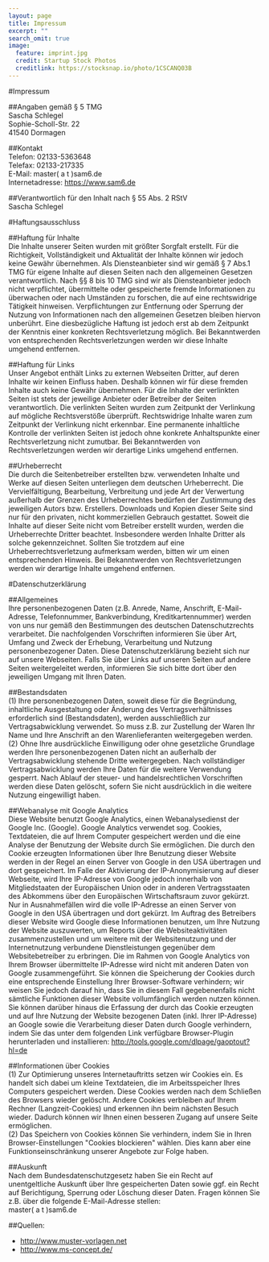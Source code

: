 ```yaml
---
layout: page
title: Impressum
excerpt: ""
search_omit: true
image:
  feature: imprint.jpg
  credit: Startup Stock Photos
  creditlink: https://stocksnap.io/photo/1CSCANQ03B
---
```


#Impressum

##Angaben gem&auml;&szlig; &sect; 5 TMG  
Sascha Schlegel  
Sophie-Scholl-Str. 22  
41540 Dormagen  

##Kontakt  
Telefon: 02133-5363648  
Telefax: 02133-217335  
E-Mail: master( a t )sam6.de  
Internetadresse: <https://www.sam6.de>  

##Verantwortlich f&uuml;r den Inhalt nach &sect; 55 Abs. 2 RStV  
Sascha Schlegel  

#Haftungsausschluss  

##Haftung f&uuml;r Inhalte  
Die Inhalte unserer Seiten wurden mit gr&ouml;&szlig;ter Sorgfalt erstellt. F&uuml;r die Richtigkeit, Vollst&auml;ndigkeit und Aktualit&auml;t der Inhalte k&ouml;nnen wir jedoch keine Gew&auml;hr &uuml;bernehmen. Als Diensteanbieter sind wir gem&auml;&szlig; &sect; 7 Abs.1 TMG f&uuml;r eigene Inhalte auf diesen Seiten nach den allgemeinen Gesetzen verantwortlich. Nach &sect;&sect; 8 bis 10 TMG sind wir als Diensteanbieter jedoch nicht verpflichtet, &uuml;bermittelte oder gespeicherte fremde Informationen zu &uuml;berwachen oder nach Umst&auml;nden zu forschen, die auf eine rechtswidrige T&auml;tigkeit hinweisen. Verpflichtungen zur Entfernung oder Sperrung der Nutzung von Informationen nach den allgemeinen Gesetzen bleiben hiervon unber&uuml;hrt. Eine diesbez&uuml;gliche Haftung ist jedoch erst ab dem Zeitpunkt der Kenntnis einer konkreten Rechtsverletzung m&ouml;glich. Bei Bekanntwerden von entsprechenden Rechtsverletzungen werden wir diese Inhalte umgehend entfernen.  

##Haftung f&uuml;r Links  
Unser Angebot enth&auml;lt Links zu externen Webseiten Dritter, auf deren Inhalte wir keinen Einfluss haben. Deshalb k&ouml;nnen wir f&uuml;r diese fremden Inhalte auch keine Gew&auml;hr &uuml;bernehmen. F&uuml;r die Inhalte der verlinkten Seiten ist stets der jeweilige Anbieter oder Betreiber der Seiten verantwortlich. Die verlinkten Seiten wurden zum Zeitpunkt der Verlinkung auf m&ouml;gliche Rechtsverst&ouml;&szlig;e &uuml;berpr&uuml;ft. Rechtswidrige Inhalte waren zum Zeitpunkt der Verlinkung nicht erkennbar. Eine permanente inhaltliche Kontrolle der verlinkten Seiten ist jedoch ohne konkrete Anhaltspunkte einer Rechtsverletzung nicht zumutbar. Bei Bekanntwerden von Rechtsverletzungen werden wir derartige Links umgehend entfernen.  

##Urheberrecht  
Die durch die Seitenbetreiber erstellten bzw. verwendeten Inhalte und Werke auf diesen Seiten unterliegen dem deutschen Urheberrecht. Die Vervielf&auml;ltigung, Bearbeitung, Verbreitung und jede Art der Verwertung au&szlig;erhalb der Grenzen des Urheberrechtes bed&uuml;rfen der Zustimmung des jeweiligen Autors bzw. Erstellers. Downloads und Kopien dieser Seite sind nur f&uuml;r den privaten, nicht kommerziellen Gebrauch gestattet. Soweit die Inhalte auf dieser Seite nicht vom Betreiber erstellt wurden, werden die Urheberrechte Dritter beachtet. Insbesondere werden Inhalte Dritter als solche gekennzeichnet. Sollten Sie trotzdem auf eine Urheberrechtsverletzung aufmerksam werden, bitten wir um einen entsprechenden Hinweis. Bei Bekanntwerden von Rechtsverletzungen werden wir derartige Inhalte umgehend entfernen.  

#Datenschutzerkl&auml;rung  

##Allgemeines  
Ihre personenbezogenen Daten (z.B. Anrede, Name, Anschrift, E-Mail-Adresse, Telefonnummer, Bankverbindung, Kreditkartennummer) werden von uns nur gem&auml;&szlig; den Bestimmungen des deutschen Datenschutzrechts verarbeitet. Die nachfolgenden Vorschriften informieren Sie &uuml;ber Art, Umfang und Zweck der Erhebung, Verarbeitung und Nutzung personenbezogener Daten. Diese Datenschutzerkl&auml;rung bezieht sich nur auf unsere Webseiten. Falls Sie &uuml;ber Links auf unseren Seiten auf andere Seiten weitergeleitet werden, informieren Sie sich bitte dort &uuml;ber den jeweiligen Umgang mit Ihren Daten.  

##Bestandsdaten  
(1) Ihre personenbezogenen Daten, soweit diese f&uuml;r die Begr&uuml;ndung, inhaltliche Ausgestaltung oder &Auml;nderung des Vertragsverh&auml;ltnisses erforderlich sind (Bestandsdaten), werden ausschlie&szlig;lich zur Vertragsabwicklung verwendet. So muss z.B. zur Zustellung der Waren Ihr Name und Ihre Anschrift an den Warenlieferanten weitergegeben werden.  
(2) Ohne Ihre ausdr&uuml;ckliche Einwilligung oder ohne gesetzliche Grundlage werden Ihre personenbezogenen Daten nicht an au&szlig;erhalb der Vertragsabwicklung stehende Dritte weitergegeben. Nach vollst&auml;ndiger Vertragsabwicklung werden Ihre Daten f&uuml;r die weitere Verwendung gesperrt. Nach Ablauf der steuer- und handelsrechtlichen Vorschriften werden diese Daten gel&ouml;scht, sofern Sie nicht ausdr&uuml;cklich in die weitere Nutzung eingewilligt haben.  

##Webanalyse mit Google Analytics  
Diese Website benutzt Google Analytics, einen Webanalysedienst der Google Inc. (Google). Google Analytics verwendet sog. Cookies, Textdateien, die auf Ihrem Computer gespeichert werden und die eine Analyse der Benutzung der Website durch Sie erm&ouml;glichen. Die durch den Cookie erzeugten Informationen &uuml;ber Ihre Benutzung dieser Website werden in der Regel an einen Server von Google in den USA &uuml;bertragen und dort gespeichert. Im Falle der Aktivierung der IP-Anonymisierung auf dieser Webseite, wird Ihre IP-Adresse von Google jedoch innerhalb von Mitgliedstaaten der Europ&auml;ischen Union oder in anderen Vertragsstaaten des Abkommens &uuml;ber den Europ&auml;ischen Wirtschaftsraum zuvor gek&uuml;rzt. Nur in Ausnahmef&auml;llen wird die volle IP-Adresse an einen Server von Google in den USA &uuml;bertragen und dort gek&uuml;rzt. Im Auftrag des Betreibers dieser Website wird Google diese Informationen benutzen, um Ihre Nutzung der Website auszuwerten, um Reports &uuml;ber die Websiteaktivit&auml;ten zusammenzustellen und um weitere mit der Websitenutzung und der Internetnutzung verbundene Dienstleistungen gegen&uuml;ber dem Websitebetreiber zu erbringen. Die im Rahmen von Google Analytics von Ihrem Browser &uuml;bermittelte IP-Adresse wird nicht mit anderen Daten von Google zusammengef&uuml;hrt. Sie k&ouml;nnen die Speicherung der Cookies durch eine entsprechende Einstellung Ihrer Browser-Software verhindern; wir weisen Sie jedoch darauf hin, dass Sie in diesem Fall gegebenenfalls nicht s&auml;mtliche Funktionen dieser Website vollumf&auml;nglich werden nutzen k&ouml;nnen. Sie k&ouml;nnen dar&uuml;ber hinaus die Erfassung der durch das Cookie erzeugten und auf Ihre Nutzung der Website bezogenen Daten (inkl. Ihrer IP-Adresse) an Google sowie die Verarbeitung dieser Daten durch Google verhindern, indem Sie das unter dem folgenden Link verf&uuml;gbare Browser-Plugin herunterladen und installieren: <http://tools.google.com/dlpage/gaoptout?hl=de>  

##Informationen &uuml;ber Cookies  
(1) Zur Optimierung unseres Internetauftritts setzen wir Cookies ein. Es handelt sich dabei um kleine Textdateien, die im Arbeitsspeicher Ihres Computers gespeichert werden. Diese Cookies werden nach dem Schlie&szlig;en des Browsers wieder gel&ouml;scht. Andere Cookies verbleiben auf Ihrem Rechner (Langzeit-Cookies) und erkennen ihn beim n&auml;chsten Besuch wieder. Dadurch k&ouml;nnen wir Ihnen einen besseren Zugang auf unsere Seite erm&ouml;glichen.  
(2) Das Speichern von Cookies k&ouml;nnen Sie verhindern, indem Sie in Ihren Browser-Einstellungen &quot;Cookies blockieren&quot; w&auml;hlen. Dies kann aber eine Funktionseinschr&auml;nkung unserer Angebote zur Folge haben.  

##Auskunft  
Nach dem Bundesdatenschutzgesetz haben Sie ein Recht auf unentgeltliche Auskunft &uuml;ber Ihre gespeicherten Daten sowie ggf. ein Recht auf Berichtigung, Sperrung oder L&ouml;schung dieser Daten. Fragen k&ouml;nnen Sie z.B. &uuml;ber die folgende E-Mail-Adresse stellen:  
master( a t )sam6.de

##Quellen:
- <http://www.muster-vorlagen.net>  
- <http://www.ms-concept.de/>
